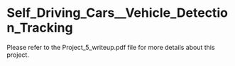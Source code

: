 # Self_Driving_Cars__Vehicle_Detection_Tracking

Please refer to the Project_5_writeup.pdf file for more details about this project.
